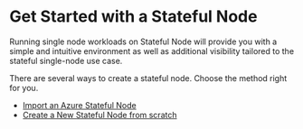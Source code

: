 # Get Started with a Stateful Node

Running single node workloads on Stateful Node will provide you with a simple and intuitive environment as well as additional visibility tailored to the stateful single-node use case.

There are several ways to create a stateful node. Choose the method right for you.

- [Import an Azure Stateful Node](managed-instance/azure/getting-started/import-stateful-node)
- [Create a New Stateful Node from scratch](managed-instance/azure/getting-started/create-stateful-node)
